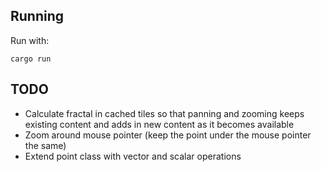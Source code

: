 Running
-------

Run with:

	cargo run

TODO
----

- Calculate fractal in cached tiles so that panning and zooming keeps existing
  content and adds in new content as it becomes available
- Zoom around mouse pointer (keep the point under the mouse pointer the same)
- Extend point class with vector and scalar operations
